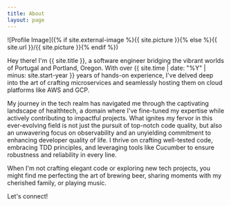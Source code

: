 ```yaml
---
title: About
layout: page
---
```

![Profile Image]({% if site.external-image %}{{ site.picture }}{% else %}{{ site.url }}/{{ site.picture }}{% endif %})

<p>
Hey there! I'm {{ site.title }}, a software engineer bridging the vibrant worlds of Portugal and Portland, Oregon. With over {{ site.time | date: "%Y" | minus: site.start-year }} years of hands-on experience, I've delved deep into the art of crafting microservices and seamlessly hosting them on cloud platforms like AWS and GCP.
</p>

<p>
My journey in the tech realm has navigated me through the captivating landscape of healthtech, a domain where I've fine-tuned my expertise while actively contributing to impactful projects. What ignites my fervor in this ever-evolving field is not just the pursuit of top-notch code quality, but also an unwavering focus on observability and an unyielding commitment to enhancing developer quality of life. I thrive on crafting well-tested code, embracing TDD principles, and leveraging tools like Cucumber to ensure robustness and reliability in every line.
</p>

<p>
When I'm not crafting elegant code or exploring new tech projects, you might find me perfecting the art of brewing beer, sharing moments with my cherished family, or  playing music.
</p>

<p>Let's connect!</p>
<!-- <p>Let's connect! Feel free to reach out via the links below.</p> -->

<!-- <h2>Skills</h2>

<ul class="skill-list">
	<li>HTML - Jade - Haml - Erb</li>
	<li>Responsive (Mobile First)</li>
	<li>CSS (Stylus, Sass, Less)</li>
	<li>Css Frameworks (Bootstrap, Foundation)</li>
	<li>Javascript (Design Patterns, Tests)</li>
	<li>AngularJS - ReactJS</li>
	<li>Grunt - Gulp - Yeoman</li>
	<li>Git</li>
	<li>PHP</li>
	<li>Python</li>
	<li>MySQL - MongoDB</li>
	<li>Scrum and Kanban</li>
	<li>TDD e Continuous Integration</li>
</ul> -->

<!-- <h2>Projects</h2> -->

<!-- <ul>
	<li><a href="https://github.com/">Lorem Lorem</a></li>
	<li><a href="https://github.com/">Ipsum Dolor</a></li>
	<li><a href="https://github.com/">Dolor Lorem</a></li>
</ul> -->
